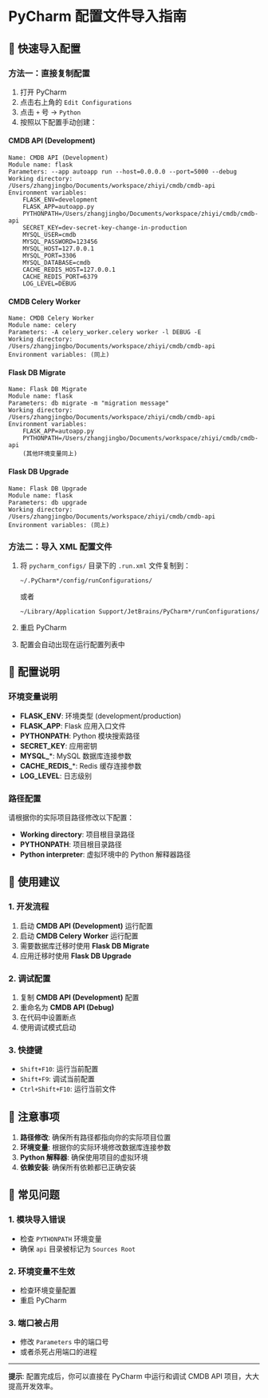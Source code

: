 # PyCharm 配置文件导入指南

## 🚀 快速导入配置

### 方法一：直接复制配置

1. 打开 PyCharm
2. 点击右上角的 `Edit Configurations`
3. 点击 `+` 号 → `Python`
4. 按照以下配置手动创建：

#### CMDB API (Development)
```
Name: CMDB API (Development)
Module name: flask
Parameters: --app autoapp run --host=0.0.0.0 --port=5000 --debug
Working directory: /Users/zhangjingbo/Documents/workspace/zhiyi/cmdb/cmdb-api
Environment variables:
    FLASK_ENV=development
    FLASK_APP=autoapp.py
    PYTHONPATH=/Users/zhangjingbo/Documents/workspace/zhiyi/cmdb/cmdb-api
    SECRET_KEY=dev-secret-key-change-in-production
    MYSQL_USER=cmdb
    MYSQL_PASSWORD=123456
    MYSQL_HOST=127.0.0.1
    MYSQL_PORT=3306
    MYSQL_DATABASE=cmdb
    CACHE_REDIS_HOST=127.0.0.1
    CACHE_REDIS_PORT=6379
    LOG_LEVEL=DEBUG
```

#### CMDB Celery Worker
```
Name: CMDB Celery Worker
Module name: celery
Parameters: -A celery_worker.celery worker -l DEBUG -E
Working directory: /Users/zhangjingbo/Documents/workspace/zhiyi/cmdb/cmdb-api
Environment variables: (同上)
```

#### Flask DB Migrate
```
Name: Flask DB Migrate
Module name: flask
Parameters: db migrate -m "migration message"
Working directory: /Users/zhangjingbo/Documents/workspace/zhiyi/cmdb/cmdb-api
Environment variables:
    FLASK_APP=autoapp.py
    PYTHONPATH=/Users/zhangjingbo/Documents/workspace/zhiyi/cmdb/cmdb-api
    (其他环境变量同上)
```

#### Flask DB Upgrade
```
Name: Flask DB Upgrade
Module name: flask
Parameters: db upgrade
Working directory: /Users/zhangjingbo/Documents/workspace/zhiyi/cmdb/cmdb-api
Environment variables: (同上)
```

### 方法二：导入 XML 配置文件

1. 将 `pycharm_configs/` 目录下的 `.run.xml` 文件复制到：
   ```
   ~/.PyCharm*/config/runConfigurations/
   ```
   或者
   ```
   ~/Library/Application Support/JetBrains/PyCharm*/runConfigurations/
   ```

2. 重启 PyCharm

3. 配置会自动出现在运行配置列表中

## 🔧 配置说明

### 环境变量说明

- **FLASK_ENV**: 环境类型 (development/production)
- **FLASK_APP**: Flask 应用入口文件
- **PYTHONPATH**: Python 模块搜索路径
- **SECRET_KEY**: 应用密钥
- **MYSQL_***: MySQL 数据库连接参数
- **CACHE_REDIS_***: Redis 缓存连接参数
- **LOG_LEVEL**: 日志级别

### 路径配置

请根据你的实际项目路径修改以下配置：

- **Working directory**: 项目根目录路径
- **PYTHONPATH**: 项目根目录路径
- **Python interpreter**: 虚拟环境中的 Python 解释器路径

## 🎯 使用建议

### 1. 开发流程

1. 启动 **CMDB API (Development)** 运行配置
2. 启动 **CMDB Celery Worker** 运行配置
3. 需要数据库迁移时使用 **Flask DB Migrate**
4. 应用迁移时使用 **Flask DB Upgrade**

### 2. 调试配置

1. 复制 **CMDB API (Development)** 配置
2. 重命名为 **CMDB API (Debug)**
3. 在代码中设置断点
4. 使用调试模式启动

### 3. 快捷键

- `Shift+F10`: 运行当前配置
- `Shift+F9`: 调试当前配置
- `Ctrl+Shift+F10`: 运行当前文件

## 📝 注意事项

1. **路径修改**: 确保所有路径都指向你的实际项目位置
2. **环境变量**: 根据你的实际环境修改数据库连接参数
3. **Python 解释器**: 确保使用项目的虚拟环境
4. **依赖安装**: 确保所有依赖都已正确安装

## 🐛 常见问题

### 1. 模块导入错误
- 检查 `PYTHONPATH` 环境变量
- 确保 `api` 目录被标记为 `Sources Root`

### 2. 环境变量不生效
- 检查环境变量配置
- 重启 PyCharm

### 3. 端口被占用
- 修改 `Parameters` 中的端口号
- 或者杀死占用端口的进程

---

**提示**: 配置完成后，你可以直接在 PyCharm 中运行和调试 CMDB API 项目，大大提高开发效率。 